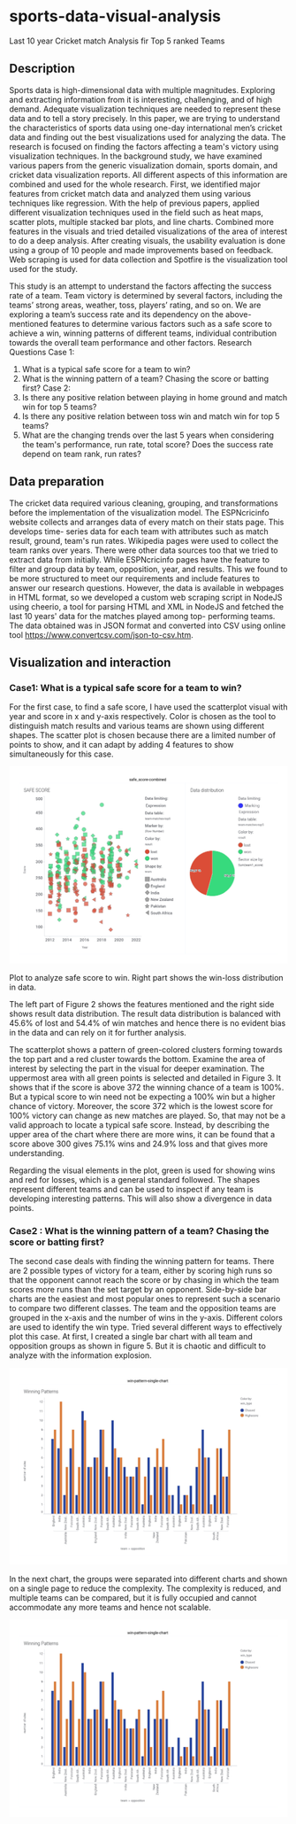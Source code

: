 # sports-data-visual-analysis
Last 10 year Cricket match Analysis fir Top 5 ranked Teams

## Description
Sports data is high-dimensional data with multiple magnitudes. Exploring and extracting information from it is interesting, challenging, and of high demand. Adequate visualization techniques are needed to represent these data and to tell a story precisely. In this paper, we are trying to understand the characteristics of sports data using one-day international men’s cricket data and finding out the best visualizations used for analyzing the data. The research is focused on finding the factors affecting a team's victory using visualization techniques. In the background study, we have examined various papers from the generic visualization domain, sports domain, and cricket data visualization reports. All different aspects of this information are combined and used for the whole research.
First, we identified major features from cricket match data and analyzed them using various techniques like regression. With the help of previous papers, applied different visualization techniques used in the field such as heat maps, scatter plots, multiple stacked bar plots, and line charts. Combined more features in the visuals and tried detailed visualizations of the area of interest to do a deep analysis. After creating visuals, the usability evaluation is done using a group of 10 people and made improvements based on feedback.
Web scraping is used for data collection and Spotfire is the visualization tool used for the study.

This study is an attempt to understand the factors affecting the success rate of a team. Team victory is determined by several factors, including the teams’ strong areas, weather, toss, players’ rating, and so on. We are exploring a team’s success rate and its dependency on the above-mentioned features to determine various factors such as a safe score to achieve a win, winning patterns of different teams, individual contribution towards the overall team performance and other factors.
Research Questions
Case 1:
1. What is a typical safe score for a team to win?
2. What is the winning pattern of a team? Chasing the score or batting first?
Case 2:
1. Is there any positive relation between playing in home ground and match win for top 5 teams?
2. Is there any positive relation between toss win and match win for top 5 teams?
3. What are the changing trends over the last 5 years when considering the team's performance, run rate, total score? Does the success rate depend on team rank, run rates?

## Data preparation
The cricket data required various cleaning, grouping, and transformations before the implementation of the visualization model. The ESPNcricinfo website collects and arranges data of every match on their stats page. This develops time- series data for each team with attributes such as match result, ground, team's run rates. Wikipedia pages were used to collect the team ranks over years. There were other data sources too that we tried to extract data from initially. While ESPNcricinfo pages have the feature to filter and group data by team, opposition, year, and results. This we found to be more structured to meet our requirements and include features to answer our research questions. However, the data is available in webpages in HTML format, so we developed a custom web scraping script in NodeJS using cheerio, a tool for parsing HTML and XML in NodeJS and fetched the last 10 years' data for the matches played among top- performing teams. The data obtained was in JSON format and converted into CSV using online tool https://www.convertcsv.com/json-to-csv.htm.


## Visualization and interaction
### Case1: What is a typical safe score for a team to win?
For the first case, to find a safe score, I have used the scatterplot visual with year and score in x and y-axis respectively. Color is chosen as the tool to distinguish match results and various teams are shown using different shapes. The scatter plot is chosen because there are a limited number of points to show, and it can adapt by adding 4 features to show simultaneously for this case.

![Safe score - Scatterplot](https://raw.githubusercontent.com/hpharipriya/sports-data-visual-analysis/main/safe-score-analysis_page-0001.jpg?raw=true)

Plot to analyze safe score to win. Right part shows the win-loss distribution in data.


The left part of Figure 2 shows the features mentioned and the right side shows result data distribution. The result data distribution is balanced with 45.6% of lost and 54.4% of win matches and hence there is no evident bias in the data and can rely on it for further analysis.

The scatterplot shows a pattern of green-colored clusters forming towards the top part and a red cluster towards the bottom. Examine the area of interest by selecting the part in the visual for deeper examination.
The uppermost area with all green points is selected and detailed in Figure 3. It shows that if the score is above 372 the winning chance of a team is 100%. But a typical score to win need not be expecting a 100% win but a higher chance of victory. Moreover, the score 372 which is the lowest score for 100% victory can change as new matches are played. So, that may not be a valid approach to locate a typical safe score. Instead, by describing the upper area of the chart where there are more wins, it can be found that a score above 300 gives 75.1% wins and 24.9% loss and that gives more understanding.

Regarding the visual elements in the plot, green is used for showing wins and red for losses, which is a general standard followed. The shapes represent different teams and can be used to inspect if any team is developing interesting patterns. This will also show a divergence in data points.


### Case2 : What is the winning pattern of a team? Chasing the score or batting first?
The second case deals with finding the winning pattern for teams. There are 2 possible types of victory for a team, either by scoring high runs so that the opponent cannot reach the score or by chasing in which the team scores more runs than the set target by an opponent.
Side-by-side bar charts are the easiest and most popular ones to represent such a scenario to compare two different classes. The team and the opposition teams are grouped in the x-axis and the number of wins in the y-axis. Different colors are used to identify the win type. Tried several different ways to effectively plot this case. At first, I created a single bar chart with all team and opposition groups as shown in figure 5. But it is chaotic and difficult to analyze with the information explosion.

![Win Pattern - Side-by-side stacked barcharts](https://github.com/hpharipriya/sports-data-visual-analysis/blob/main/win-sing_page-0001.jpg?raw=true)

In the next chart, the groups were separated into different charts and shown on a single page to reduce the complexity. The complexity is reduced, and multiple teams can be compared, but it is fully occupied and cannot accommodate any more teams and hence not scalable.

![Win Pattern - Side-by-side multiple barcharts](https://github.com/hpharipriya/sports-data-visual-analysis/blob/main/win-sing_page-0001.jpg?raw=true)
